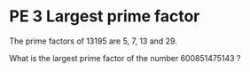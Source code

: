 # PE 3 Largest prime factor


The prime factors of 13195 are 5, 7, 13 and 29.

What is the largest prime factor of the number 600851475143 ?
